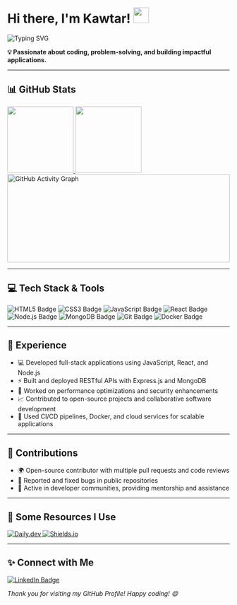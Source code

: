 <!-- Replace 'kawtarlabzae' with your GitHub username everywhere needed! -->

<h1>
  Hi there, I'm Kawtar! 
  <img src="https://media.giphy.com/media/hvRJCLFzcasrR4ia7z/giphy.gif" width="35">
</h1>

<!-- Typing SVG (optional, just a fun touch) -->
<img src="https://readme-typing-svg.herokuapp.com?size=25&duration=4000&color=198cff&center=false&vCenter=false&lines=Welcome+to+my+GitHub+Profile!;I'm+a+Full-Stack+Developer;Open+to+Collaborations;Always+Learning+New+Technologies" alt="Typing SVG" />

<p>
  <b>💡 Passionate about coding, problem-solving, and building impactful applications.</b>
</p>

<hr>

<h2>📊 GitHub Stats</h2>
<a href="#">
  <img src="https://github-readme-stats.vercel.app/api?username=kawtarlabzae&theme=tokyonight&show_icons=true" height="150" />
</a>
<a href="#">
  <img src="https://github-readme-stats.vercel.app/api/top-langs/?username=kawtarlabzae&langs_count=5&theme=tokyonight&layout=compact" height="150" />
</a>
<br>
<!-- Activity graph replacement -->
<img 
  src="https://github-readme-activity-graph.cyclic.app/graph?username=kawtarlabzae&theme=rogue" 
  width="100%" 
  height="200" 
  alt="GitHub Activity Graph" 
/>

<hr>

<h2>💻 Tech Stack & Tools</h2>
<p>
  <img src="https://img.shields.io/badge/-HTML5-E34F26?style=for-the-badge&logo=HTML5&logoColor=white" alt="HTML5 Badge" />
  <img src="https://img.shields.io/badge/-CSS3-1572B6?style=for-the-badge&logo=CSS3&logoColor=white" alt="CSS3 Badge" />
  <img src="https://img.shields.io/badge/-JavaScript-F7DF1E?style=for-the-badge&logo=javascript&logoColor=black" alt="JavaScript Badge" />
  <img src="https://img.shields.io/badge/-React-61DAFB?style=for-the-badge&logo=react&logoColor=black" alt="React Badge" />
  <img src="https://img.shields.io/badge/-Node.js-339933?style=for-the-badge&logo=node.js&logoColor=white" alt="Node.js Badge" />
  <img src="https://img.shields.io/badge/-MongoDB-4EA94B?style=for-the-badge&logo=mongodb&logoColor=white" alt="MongoDB Badge" />
  <img src="https://img.shields.io/badge/-Git-F05032?style=for-the-badge&logo=git&logoColor=white" alt="Git Badge" />
  <img src="https://img.shields.io/badge/-Docker-2496ED?style=for-the-badge&logo=docker&logoColor=white" alt="Docker Badge" />
</p>

<hr>

<h2>💼 Experience</h2>
<ul>
  <li>💻 Developed full-stack applications using JavaScript, React, and Node.js</li>
  <li>⚡ Built and deployed RESTful APIs with Express.js and MongoDB</li>
  <li>🚀 Worked on performance optimizations and security enhancements</li>
  <li>📈 Contributed to open-source projects and collaborative software development</li>
  <li>🔧 Used CI/CD pipelines, Docker, and cloud services for scalable applications</li>
</ul>

<hr>

<h2>🔗 Contributions</h2>
<ul>
  <li>🌍 Open-source contributor with multiple pull requests and code reviews</li>
  <li>🐛 Reported and fixed bugs in public repositories</li>
  <li>📢 Active in developer communities, providing mentorship and assistance</li>
</ul>

<hr>

<h2>🚀 Some Resources I Use</h2>
<p>
  <a href="https://app.daily.dev/">
    <img src="https://img.shields.io/badge/daily.dev-232B2B?style=for-the-badge&logo=daily.dev&logoColor=white" alt="Daily.dev" />
  </a>

  <a href="https://shields.io/">
    <img src="https://img.shields.io/badge/Shields.io-Building_Badges-Informational?style=for-the-badge&logo=none" alt="Shields.io" />
  </a>
</p>

<hr>

<h2>✨ Connect with Me</h2>
<p>
  <a href="https://www.linkedin.com/in/kawtar-labzae/">
    <img src="https://img.shields.io/badge/LinkedIn-0077B5?style=for-the-badge&logo=linkedin&logoColor=white" alt="LinkedIn Badge"/>
  </a>
</p>

<p>
  <i>Thank you for visiting my GitHub Profile! Happy coding! 😄</i>
</p>
